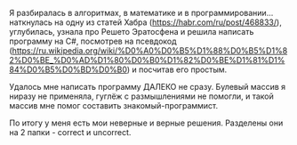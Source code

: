 Я разбиралась в алгоритмах, в математике и в программировании... 
наткнулась на одну из статей Хабра (https://habr.com/ru/post/468833/), углубилась, узнала про Решето Эратосфена и решила написать программу на C#, посмотрев на псевдокод
(https://ru.wikipedia.org/wiki/%D0%A0%D0%B5%D1%88%D0%B5%D1%82%D0%BE_%D0%AD%D1%80%D0%B0%D1%82%D0%BE%D1%81%D1%84%D0%B5%D0%BD%D0%B0) и посчитав его простым.

Удалось мне написать программу ДАЛЕКО не сразу. Булевый массив я ниразу не применяла, гуглёж с размышлениями не помогли, и такой массив мне помог составить знакомый-программист.

По итогу у меня есть мои неверные и верные решения. Разделены они на 2 папки - correct и uncorrect. 
